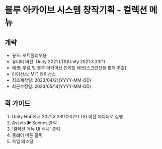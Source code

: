 # 블루 아카이브 시스템 창작기획 - 컬렉션 메뉴
## 개략
- 용도: 포트폴리오용
- 유니티 버전: Unity 2021 LTS(Unity 2021.3.23f1)
- 에셋: 무료 및 블루 아카이브 인게임 에셋(스크린샷을 통해 추출)
- 라이선스: MIT 라이선스
- 최초제작일: 2023/04/21(YYYY-MM-DD)
- 최근수정일: 2023/05/14(YYYY-MM-DD)

## 퀵 가이드
1. Unity Hub에서 2021.3.23f1(2021 LTS) 버전 에디터로 실행
2. Assets ▶ Scenes 클릭
3. '컬렉션 메뉴 UI 배치' 클릭
4. 플레이 버튼 클릭
5. 목업 테스팅